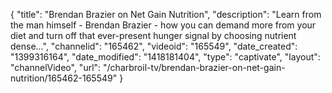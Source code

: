 {
    "title": "Brendan Brazier on Net Gain Nutrition",
    "description": "Learn from the man himself - Brendan Brazier - how you can demand more from your diet and turn off that ever-present hunger signal by choosing nutrient dense...",
    "channelid": "165462",
    "videoid": "165549",
    "date_created": "1399316164",
    "date_modified": "1418181404",
    "type": "captivate",
    "layout": "channelVideo",
    "url": "\/charbroil-tv\/brendan-brazier-on-net-gain-nutrition\/165462-165549"
}